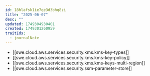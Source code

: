```yaml
---
id: 18hlafsk1ie7qe3d3bhq8zi
title: "2025-06-07"
desc: ""
updated: 1749304930401
created: 1749301260959
traitIds:
  - journalNote
---
```


- [[swe.cloud.aws.services.security.kms.kms-key-types]]
- [[swe.cloud.aws.services.security.kms.kms-key-policy]]
- [[swe.cloud.aws.services.security.kms.kms-keys-multi-region]]
- [[swe.cloud.aws.services.security.ssm-parameter-store]]
